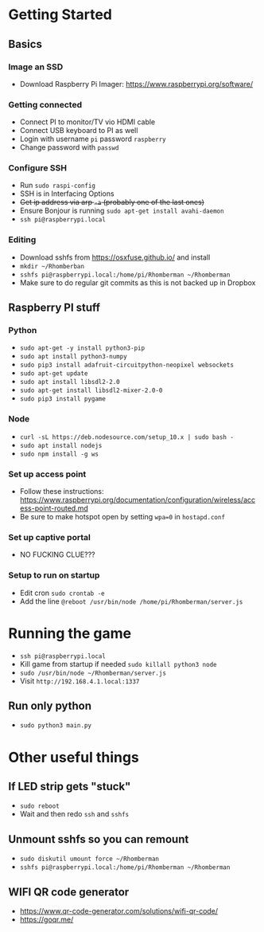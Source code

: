 
# Getting Started

## Basics

### Image an SSD

- Download Raspberry Pi Imager: https://www.raspberrypi.org/software/

### Getting connected

- Connect PI to monitor/TV vio HDMI cable
- Connect USB keyboard to PI as well
- Login with username `pi` password `raspberry`
- Change password with `passwd`

### Configure SSH

- Run `sudo raspi-config`
- SSH is in Interfacing Options
- ~~Get ip address via arp `-a` (probably one of the last ones)~~
- Ensure Bonjour is running `sudo apt-get install avahi-daemon`
- `ssh pi@raspberrypi.local`

### Editing

- Download sshfs from https://osxfuse.github.io/ and install
- `mkdir ~/Rhomberban`
- `sshfs pi@raspberrypi.local:/home/pi/Rhomberman ~/Rhomberman`
- Make sure to do regular git commits as this is not backed up in Dropbox

## Raspberry PI stuff

### Python

- `sudo apt-get -y install python3-pip`
- `sudo apt install python3-numpy`
- `sudo pip3 install adafruit-circuitpython-neopixel websockets`
- `sudo apt-get update`
- `sudo apt install libsdl2-2.0`
- `sudo apt-get install libsdl2-mixer-2.0-0`
- `sudo pip3 install pygame`

### Node

- `curl -sL https://deb.nodesource.com/setup_10.x | sudo bash -`
- `sudo apt install nodejs`
- `sudo npm install -g ws`

### Set up access point

- Follow these instructions: https://www.raspberrypi.org/documentation/configuration/wireless/access-point-routed.md
- Be sure to make hotspot open by setting `wpa=0` in `hostapd.conf`

### Set up captive portal

- NO FUCKING CLUE???

### Setup to run on startup

- Edit cron `sudo crontab -e`
- Add the line `@reboot /usr/bin/node /home/pi/Rhomberman/server.js`

# Running the game

- `ssh pi@raspberrypi.local`
- Kill game from startup if needed `sudo killall python3 node`
- `sudo /usr/bin/node ~/Rhomberman/server.js`
- Visit `http://192.168.4.1.local:1337`


## Run only python

- `sudo python3 main.py`


# Other useful things

## If LED strip gets "stuck"

- `sudo reboot`
- Wait and then redo `ssh` and `sshfs`

## Unmount sshfs so you can remount

- `sudo diskutil umount force ~/Rhomberman`
- `sshfs pi@raspberrypi.local:/home/pi/Rhomberman ~/Rhomberman`


## WIFI QR code generator

- https://www.qr-code-generator.com/solutions/wifi-qr-code/
- https://goqr.me/
